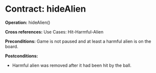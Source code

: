 # Contract: hideAlien

**Operation:** hideAlien()

**Cross references:** Use Cases: Hit-Harmful-Alien

**Preconditions:** Game is not paused and at least a harmful alien is on the board.

**Postconditions:** 
* Harmful alien was removed after it had been hit by the ball.